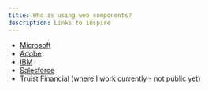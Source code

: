 ```yaml
---
title: Who is using web components?
description: Links to inspire
---
```


- [Microsoft](https://www.fast.design/)
- [Adobe](https://opensource.adobe.com/spectrum-web-components/)
- [IBM](https://github.com/carbon-design-system/carbon-web-components)
- [Salesforce](https://developer.salesforce.com/docs/component-library/overview/components)
- Truist Financial (where I work currently - not public yet)
